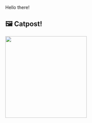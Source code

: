 Hello there!



## 🖼️ Catpost!

<sub>
    <img src="https://cdn2.thecatapi.com/images/ckc.jpg" height="256">
</sub>

